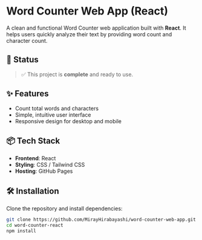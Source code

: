 # Word Counter Web App (React)

A clean and functional Word Counter web application built with **React**. It helps users quickly analyze their text by providing word count and character count.

## 🚧 Status

> ✅ This project is **complete** and ready to use.

## ✨ Features

- Count total words and characters
- Simple, intuitive user interface
- Responsive design for desktop and mobile

## 📦 Tech Stack

- **Frontend**: React
- **Styling**: CSS / Tailwind CSS
- **Hosting**: GitHub Pages

## 🛠️ Installation

Clone the repository and install dependencies:

```bash
git clone https://github.com/MirayHirabayashi/word-counter-web-app.git
cd word-counter-react
npm install
